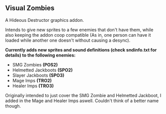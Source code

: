 ## Visual Zombies
A Hideous Destructor graphics addon.

Intends to give new sprites to a few enemies that don't have them, while also keeping the addon coop compatible (As in, one person can have it loaded while another one doesn't without causing a desync).

**Currently adds new sprites and sound definitions (check sndinfo.txt for details) to the following enemies:**
*  SMG Zombies **(POS2)**
*  Helmetted Jackboots **(SPO2)**
*  Slayer Jackboots **(SPO3)**
*  Mage Imps **(TRO2)**
*  Healer Imps  **(TRO3)**
  
Originally intended to just cover the SMG Zombie and Helmetted Jackboot, I added in the Mage and Healer Imps aswell. Couldn't think of a better name though.
